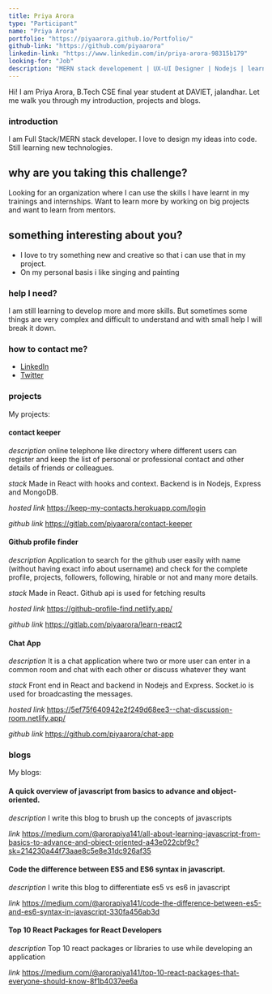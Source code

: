 ```yaml
---
title: Priya Arora
type: "Participant"
name: "Priya Arora"
portfolio: "https://piyaarora.github.io/Portfolio/"
github-link: "https://github.com/piyaarora"
linkedin-link: "https://www.linkedin.com/in/priya-arora-98315b179"
looking-for: "Job"
description: "MERN stack developement | UX-UI Designer | Nodejs | learning graphql"
---
```


Hi! I am Priya Arora, B.Tech CSE final year student at DAVIET, jalandhar. Let me walk you through my introduction, projects and blogs.


### introduction

I am Full Stack/MERN stack developer. I love to design my ideas into code. Still learning new technologies.

## why are you taking this challenge?

Looking for an organization where I can use the skills I have learnt in my trainings and internships.
Want to learn more by working on big projects and want to learn from mentors.

## something interesting about you?

- I love to try something new and creative so that i can use that in my project.
- On my personal basis i like singing and painting

### help I need?

I am still learning to develop more and more skills. But sometimes some things are very complex and difficult to understand and with small help I will break it down.


### how to contact me?

- [LinkedIn](https://www.linkedin.com/in/priya-arora-43025124)
- [Twitter](https://twitter.com/PriyaAr43025124)

### projects

My projects:

#### contact keeper

_description_ online telephone like directory where different users can register and keep the list of personal or professional contact and other details of friends or colleagues.

_stack_ Made in React with hooks and context. Backend is in Nodejs, Express and MongoDB.

_hosted link_ https://keep-my-contacts.herokuapp.com/login

_github link_ https://gitlab.com/piyaarora/contact-keeper

#### Github profile finder

_description_ Application to search for the github user easily with name (without having exact info about username) and check for the complete profile, projects, followers, following, hirable or not and many more details.

_stack_ Made in React. Github api is used for fetching results

_hosted link_ https://github-profile-find.netlify.app/

_github link_ https://gitlab.com/piyaarora/learn-react2

#### Chat App

_description_ It is a chat application where two or more user can enter in a common room and chat with each other or discuss whatever they want

_stack_ Front end in React and backend in Nodejs and Express. Socket.io is used for broadcasting the messages.

_hosted link_ https://5ef75f640942e2f249d68ee3--chat-discussion-room.netlify.app/

_github link_ https://github.com/piyaarora/chat-app


### blogs

My blogs:

#### A quick overview of javascript from basics to advance and object-oriented.

_description_ I write this blog to brush up the concepts of javascripts

_link_ https://medium.com/@arorapiya141/all-about-learning-javascript-from-basics-to-advance-and-object-oriented-a43e022cbf9c?sk=214230a44f73aae8c5e8e31dc926af35

#### Code the difference between ES5 and ES6 syntax in javascript.

_description_ I write this blog to differentiate es5 vs es6 in javascript

_link_ https://medium.com/@arorapiya141/code-the-difference-between-es5-and-es6-syntax-in-javascript-330fa456ab3d

#### Top 10 React Packages for React Developers

_description_ Top 10 react packages or libraries to use while developing an application

_link_ https://medium.com/@arorapiya141/top-10-react-packages-that-everyone-should-know-8f1b4037ee6a

